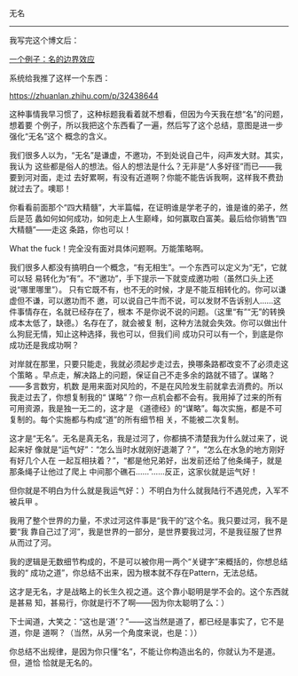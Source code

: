     
无名
****

我写完这个博文后：

  [一个例子：名的边界效应](../软件构架设计/一个例子：名的边界效应.md)
  
系统给我推了这样一个东西：

  https://zhuanlan.zhihu.com/p/32438644

这种事情我早习惯了，这种标题我看着就不想看，但因为今天我在想“名”的问题，想着要
个例子，所以我把这个东西看了一遍，然后写了这个总结，意图是进一步强化“无名”这个
概念的含义。

我们很多人以为，“无名”是谦虚，不邀功，不到处说自己牛，闷声发大财。其实，我认为
这些都是俗人的想法。俗人的想法是什么？无非是“人多好径”而已——我要到河对面，走过
去好累啊，有没有近道啊？你能不能告诉我啊，这样我不费劲就过去了。噢耶！

你看看前面那个“四大精髓”，大半篇幅，在证明谁是学老子的，谁是谁的弟子，然后是范
蠡如何如何成功，如何走上人生巅峰，如何赢取白富美。最后给你销售“四大精髓”——走这
条路，你也可以！

What the fuck！完全没有面对具体问题啊。万能策略啊。

我们很多人都没有搞明白一个概念，“有无相生”。一个东西可以定义为“无”，它就可以轻
易转化为“有”。不“邀功”，手下提示一下就变成邀功啦（虽然口头上还说“哪里哪里”）。
只有它既不有，也不无的时候，才是不能互相转化的。你可以谦虚但不谦，可以邀功而不
邀，可以说自己牛而不说，可以发财不告诉别人……这件事情存在，名就已经存在了，根本
不是你说不说的问题。（这里“有”“无”的转换成本太低了，缺德。）名存在了，就会被复
制，这种方法就会失效。你可以做出什么狗屁无情，知止这种选择，我也可以，但我们间
成功只可以有一个，到底是你成功还是我成功啊？

对岸就在那里，只要只能走，我就必须起步走过去，换哪条路都改变不了必须走这个策略
。早点走，解决路上的问题，保证自己不走多余的路就不错了。谋略？——多言数穷，机数
是用来面对风险的，不是在风险发生前就拿去消费的。所以我走过去了，你想复制我的“
谋略”？你一点机会都不会有。我用掉了过来的所有可用资源，我是独一无二的，这才是
《道德经》的“谋略”。每次实施，都是不可复制的。每个实施都与构成“道”的所有细节相
关，不能被二次复制。

这才是“无名”。无名是真无名，我是过河了，你都搞不清楚我为什么就过来了，说起来好
像就是“运气好”：“怎么当时水就刚好退潮了？”，“怎么在水急的地方刚好有好几个人在
一起互相扶着？”，“都是他兄弟好，出发前还给了他条绳子，就是那条绳子让他过了爬上
中间那个礁石……”……反正，这家伙就是运气好！

但你就是不明白为什么就是我运气好：）不明白为什么就我陆行不遇兕虎，入军不被兵甲
。

我用了整个世界的力量，不求过河这件事是“我干的”这个名。我只要过河，我不是要“我
靠自己过了河”，我是世界的一部分，是世界要我过河，不是我征服了世界从而过了河。

我的逻辑是无数细节构成的，不是可以被你用一两个“关键字”来概括的，你想总结我的“
成功之道”，你总结不出来，因为根本就不存在Pattern，无法总结。

这才是无名，才是战略上的长生久视之道。这个靠小聪明是学不会的。这个东西就是甚易
知，甚易行，你就是行不了啊——因为你太聪明了么：）

下士闻道，大笑之：“这也是‘道’？”——这当然是道了，都已经是事实了，它不是道，你是
道啊？（当然，从另一个角度来说，也是：））

你总结不出规律，是因为你只懂“名”，不能让你构造出名的，你就认为不是道。但，道恰
恰就是无名的。
  
